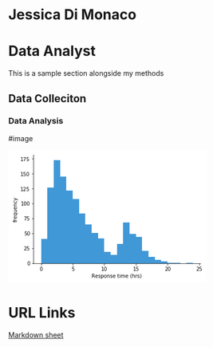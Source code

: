 # Jessica Di Monaco

# Data Analyst

This is a sample section alongside my methods

## Data Colleciton

### Data Analysis 

#image


![histogram](assets/histogram-example-1.png)


# URL Links

[Markdown sheet](https://www.markdownguide.org/cheat-sheet/) 
